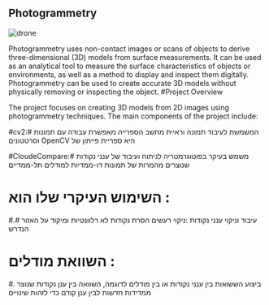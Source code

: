 ## Photogrammetry

![drone](https://github.com/user-attachments/assets/7c30efcc-6b22-4edc-9419-c85cec7e6086)

Photogrammetry uses non-contact images or scans of objects to derive three-dimensional (3D) models from surface measurements. It can be used as an analytical tool to measure the surface characteristics of objects or environments, as well as a method to display and inspect them digitally. Photogrammetry can be used to create accurate 3D models without physically removing or inspecting the object.
#Project Overview

The project focuses on creating 3D models from 2D images using photogrammetry techniques. The main components of the project include:


#cv2:#  המשמשת לעיבוד תמונה וראיית מחשב הספרייה מאפשרת עבודה עם תמונות וסרטטונים  OpenCV היא ספריית פייתון של 

#CloudeCompare:# 
משמש בעיקר בפוטוגרמטריה לניתוח ועיבוד של ענני נקודות שנוצרים מהמרות של תמונות דו-ממדיות למודלים תל-ממדיים
# השימוש העיקרי שלו הוא :
#.# עיבוד וניקוי ענני נקודות :ניקוי רעשים הסרת נקודות לא רלוונטיות ומיקוד על האזור הנדרש 
# השוואת מודלים : 
#. ביצוע הששואות בין ענני נקודות או בין מודלים לדוגמה, השוואה בין ענן נקודות שנוצר ממדידות חדשות לבין ענן קודם כדי לזהות שינויים 
